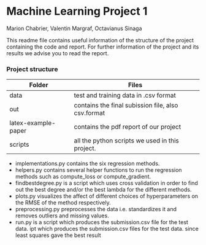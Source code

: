 # Machine Learning Project 1
Marion Chabrier, Valentin Margraf, Octavianus Sinaga

This readme file contains useful information of the structure of the project containing the code and report. For further information of the project and its results we advise you to read the report. 


### **Project structure**


| Folder | Files |
| ------ | ----------- |
| data | test and training data in .csv format |
| out    | contains the final subission file, also csv.format |
| latex-example-paper    | contains the pdf report of our project |
| scripts   | all the python scripts we used in this project.
 + implementations.py contains the six regression methods.
 + helpers.py contains several helper functions to run the regression methods such as compute_loss or compute_gradient.
 + findbestdegree.py is a script which uses cross validation in order to find out the best degree and/or the best lambda for the different methods.
+ plots.py visualizes the affect of different choices of hyperparameters on the RMSE of the method respectively.
+ preprocessing.py preprocesses the data i.e. standardizes it and removes outliers and missing values.
+ run.py is a script which produces the submission.csv file for the test data. 
ipt which produces the submission.csv files for the test data. since least squares gave the best result
